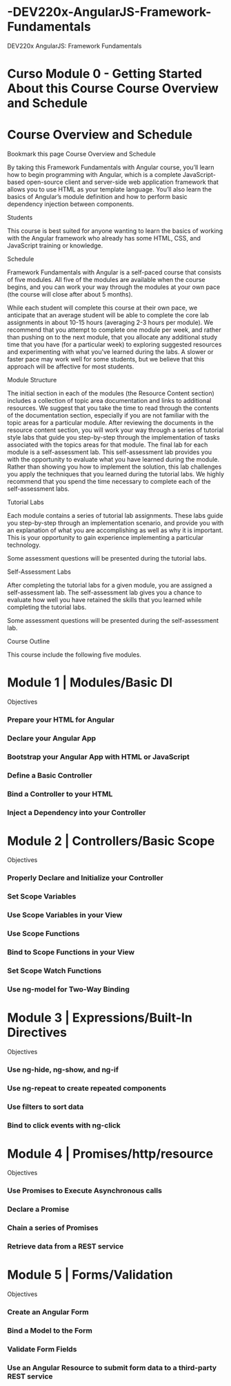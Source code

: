 # -DEV220x-AngularJS-Framework-Fundamentals
 DEV220x AngularJS: Framework Fundamentals

# Curso   Module 0 - Getting Started   About this Course   Course Overview and Schedule

# Course Overview and Schedule
 Bookmark this page
Course Overview and Schedule

By taking this Framework Fundamentals with Angular course, you’ll learn how to begin programming with Angular, which is a complete JavaScript-based open-source client and server-side web application framework that allows you to use HTML as your template language. You’ll also learn the basics of Angular’s module definition and how to perform basic dependency injection between components.

Students

This course is best suited for anyone wanting to learn the basics of working with the Angular framework who already has some HTML, CSS, and JavaScript training or knowledge.

Schedule

Framework Fundamentals with Angular is a self-paced course that consists of five modules. All five of the modules are available when the course begins, and you can work your way through the modules at your own pace (the course will close after about 5 months).

While each student will complete this course at their own pace, we anticipate that an average student will be able to complete the core lab assignments in about 10-15 hours (averaging 2-3 hours per module). We recommend that you attempt to complete one module per week, and rather than pushing on to the next module, that you allocate any additional study time that you have (for a particular week) to exploring suggested resources and experimenting with what you've learned during the labs. A slower or faster pace may work well for some students, but we believe that this approach will be affective for most students.

Module Structure

The initial section in each of the modules (the Resource Content section) includes a collection of topic area documentation and links to additional resources. We suggest that you take the time to read through the contents of the documentation section, especially if you are not familiar with the topic areas for a particular module. After reviewing the documents in the resource content section, you will work your way through a series of tutorial style labs that guide you step-by-step through the implementation of tasks associated with the topics areas for that module. The final lab for each module is a self-assessment lab. This self-assessment lab provides you with the opportunity to evaluate what you have learned during the module. Rather than showing you how to implement the solution, this lab challenges you apply the techniques that you learned during the tutorial labs. We highly recommend that you spend the time necessary to complete each of the self-assessment labs.

Tutorial Labs

Each module contains a series of tutorial lab assignments. These labs guide you step-by-step through an implementation scenario, and provide you with an explanation of what you are accomplishing as well as why it is important. This is your opportunity to gain experience implementing a particular technology.

Some assessment questions will be presented during the tutorial labs.

Self-Assessment Labs

After completing the tutorial labs for a given module, you are assigned a self-assessment lab. The self-assessment lab gives you a chance to evaluate how well you have retained the skills that you learned while completing the tutorial labs.

Some assessment questions will be presented during the self-assessment lab.

Course Outline

This course include the following five modules.

# Module 1 | Modules/Basic DI

Objectives

### Prepare your HTML for Angular
### Declare your Angular App
### Bootstrap your Angular App with HTML or JavaScript
### Define a Basic Controller
### Bind a Controller to your HTML
### Inject a Dependency into your Controller

# Module 2 | Controllers/Basic Scope

Objectives

### Properly Declare and Initialize your Controller
### Set Scope Variables
### Use Scope Variables in your View
### Use Scope Functions
### Bind to Scope Functions in your View
### Set Scope Watch Functions
### Use ng-model for Two-Way Binding

# Module 3 | Expressions/Built-In Directives

Objectives

### Use ng-hide, ng-show, and ng-if
### Use ng-repeat to create repeated components
### Use filters to sort data
### Bind to click events with ng-click

# Module 4 | Promises/http/resource

Objectives

### Use Promises to Execute Asynchronous calls
### Declare a Promise
### Chain a series of Promises
### Retrieve data from a REST service

# Module 5 | Forms/Validation

Objectives

### Create an Angular Form
### Bind a Model to the Form
### Validate Form Fields
### Use an Angular Resource to submit form data to a third-party REST service
